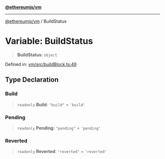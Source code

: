 [**@ethereumjs/vm**](../README.md)

***

[@ethereumjs/vm](../README.md) / BuildStatus

# Variable: BuildStatus

> **BuildStatus**: `object`

Defined in: [vm/src/buildBlock.ts:49](https://github.com/ethereumjs/ethereumjs-monorepo/blob/master/packages/vm/src/buildBlock.ts#L49)

## Type Declaration

### Build

> `readonly` **Build**: `"build"` = `'build'`

### Pending

> `readonly` **Pending**: `"pending"` = `'pending'`

### Reverted

> `readonly` **Reverted**: `"reverted"` = `'reverted'`
